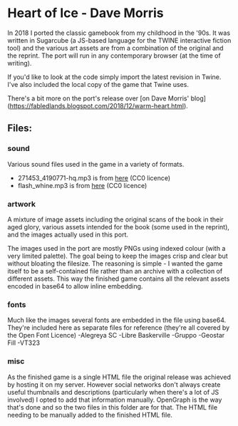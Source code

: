 # Heart of Ice - Dave Morris

In 2018 I ported the classic gamebook from my childhood in the '90s. It was written in Sugarcube (a JS-based language for the TWINE interactive fiction tool)
and the various art assets are from a combination of the original and the reprint. The port will run in any contemporary browser (at the time of writing).

If you'd like to look at the code simply import the latest revision in Twine. I've also included the local copy of the game that Twine uses.

There's a bit more on the port's release over [on Dave Morris' blog]
(https://fabledlands.blogspot.com/2018/12/warm-heart.html).

## Files:

### sound

Various sound files used in the game in a variety of formats.

* 271453_4190771-hq.mp3 is from [here](https://freesound.org/people/bdunis4/sounds/271453/) (CC0 licence)
* flash_whine.mp3 is from [here](https://freesound.org/people/MichelleGrobler/sounds/410559/) (CC0 licence)

### artwork

A mixture of image assets including the original scans of the book in their aged glory, various assets intended for the book (some used in the reprint), and the images actually used in this port.

The images used in the port are mostly PNGs using indexed colour (with a very limited palette). The goal being to keep the images crisp and clear but without bloating the filesize. The reasoning is simple - I wanted the game itself to be a self-contained file rather than an archive with a collection of different assets. This way the finished game contains all the relevant assets encoded in base64 to allow inline embedding.

### fonts

Much like the images several fonts are embedded in the file using base64. They're included here as separate files for reference (they're all covered by the Open Font Licence)
-Alegreya SC
-Libre Baskerville
-Gruppo
-Geostar Fill
-VT323

### misc

As the finished game is a single HTML file the original release was achieved by hosting it on my server. However social networks don't always create useful thumbnails and descriptions (particularly when there's a lot of JS involved) I opted to add that information manually. OpenGraph is the way that's done and so the two files in this folder are for that. The HTML file needing to be manually added to the finished HTML file.
